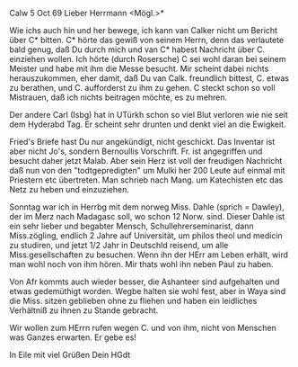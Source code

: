  Calw 5 Oct 69
Lieber Herrmann <Mögl.>*

Wie ichs auch hin und her bewege, ich kann van Calker nicht um Bericht über C<arl>* bitten. C<arl>* hörte das gewiß von seinem Herrn, denn das verlautete bald genug, daß Du durch mich und van C<alcer>* habest Nachricht über C. einziehen wollen. Ich hörte (durch Rosersche) C sei wohl daran bei seinem Meister und habe mit ihm die Messe besucht. Mir scheint dabei nichts herauszukommen, eher damit, daß Du van Calk. freundlich bittest, C. etwas zu berathen, und C. aufforderst zu ihm zu gehen. C steckt schon so voll Mistrauen, daß ich nichts beitragen möchte, es zu mehren.

Der andere Carl (Isbg) hat in UTürkh schon so viel Blut verloren wie nie seit dem Hyderabd Tag. Er scheint sehr drunten und denkt viel an die Ewigkeit.

Fried's Briefe hast Du nur angekündigt, nicht geschickt. Das Inventar ist aber nicht Jo's, sondern Bernoullis Vorschrift. Fr. ist angegriffen und besucht daher jetzt Malab. Aber sein Herz ist voll der freudigen Nachricht daß nun von den "todtgepredigten" um Mulki her 200 Leute auf einmal mit Priestern etc übertreten. Man schrieb nach Mang. um Katechisten etc das Netz zu heben und einzuziehen.

Sonntag war ich in Herrbg mit dem norweg Miss. Dahle (sprich = Dawley), der im Merz nach Madagasc soll, wo schon 12 Norw. sind. Dieser Dahle ist ein sehr lieber und begabter Mensch, Schullehrerseminarist, dann Miss.zögling, endlich 2 Jahre auf Universität, um philos theol und medicin zu studiren, und jetzt 1/2 Jahr in Deutschld reisend, um alle Miss.gesellschaften zu besuchen. Wenn ihn der HErr am Leben erhält, wird man wohl noch von ihm hören. Mir thats wohl ihn neben Paul zu haben.

Von Afr kommts auch wieder besser, die Ashanteer sind aufgehalten und etwas gedemüthigt worden. Wegbe halten sie wohl fest, aber in Waya sind die Miss. sitzen geblieben ohne zu fliehen und haben ein leidliches Verhältniß zu ihnen zu Stande gebracht.

Wir wollen zum HErrn rufen wegen C. und von ihm, nicht von Menschen was Ganzes erwarten. Er gebe es!

 In Eile mit viel Grüßen
 Dein HGdt

